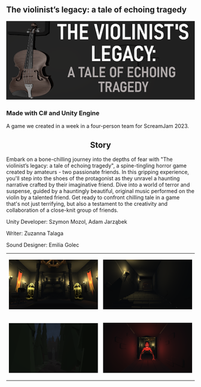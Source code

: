 ## The violinist’s legacy: a tale of echoing tragedy
<p align="center"><img src="Image/title.png"/></p>

### Made with C# and Unity Engine

A game we created in a week in a four-person team for ScreamJam 2023.

<h2 align="center">Story</h2>
<p>Embark on a bone-chilling journey into the depths of fear with "The violinist’s legacy: a tale of echoing tragedy", a spine-tingling horror game created by amateurs - two passionate friends. In this gripping experience, you'll step into the shoes of the protagonist as they unravel a haunting narrative crafted by their imaginative friend. Dive into a world of terror and suspense, guided by a hauntingly beautiful, original music performed on the violin by a talented friend. Get ready to confront chilling tale in a game that's not just terrifying, but also a testament to the creativity and collaboration of a close-knit group of friends.
</p>
<p>Unity Developer: Szymon Mozol, Adam Jarząbek</p>
<p>Writer: Zuzanna Talaga</p>
<p>Sound Designer: Emilia Golec</p>

<table>
<tr>
    <td><p align="center"><img src="Image/castle.png"/></p></td>
    <td><p align="center"><img src="Image/castle2.png"/></p></td>
</tr>
    <tr>
    <td><p align="center"><img src="Image/forest.png"/></p></td>
    <td><p align="center"><img src="Image/monster.png"/></p></td>
</tr>
</table>

